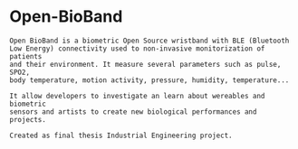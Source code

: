 # Open-BioBand

    Open BioBand is a biometric Open Source wristband with BLE (Bluetooth
    Low Energy) connectivity used to non-invasive monitorization of patients
    and their environment. It measure several parameters such as pulse, SPO2,
    body temperature, motion activity, pressure, humidity, temperature...

    It allow developers to investigate an learn about wereables and biometric 
    sensors and artists to create new biological performances and projects.
    
    Created as final thesis Industrial Engineering project.
